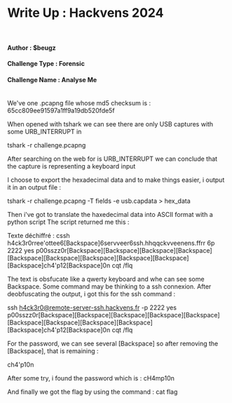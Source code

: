 
# Write Up : Hackvens 2024 <br>  <br>

#### Author : $beugz<br>
#### Challenge Type : Forensic <br>
#### Challenge Name : Analyse Me <br> <br>

We've one .pcapng file whose md5 checksum is : 65cc809ee91597a1ff9a19db520fde5f 

When opened with tshark we can see there are only USB captures with some URB_INTERRUPT in 

tshark -r challenge.pcapng

After searching on the web for is URB_INTERRUPT we can conclude that the capture is representing a keyboard input 

I choose to export the hexadecimal data and to make things easier, i output it in an output file : 

tshark -r challenge.pcapng -T fields -e usb.capdata > hex_data

Then i've got to translate the haxedecimal data into ASCII format with a python script
The script returned me this : 

Texte déchiffré :
cssh h4ck3r0rree'ottee6[Backspace]6servveer6ssh.hhqqckvveenens.ffrr 6p 2222
yes
p00sszz0r[Backspace][Backspace][Backspace][Backspace][Backspace][Backspace][Backspace][Backspace][Backspace][Backspace]ch4'p12[Backspace]0n
cqt /flq	

The text is obsfucate like a qwerty keyboard and whe can see some Backspace. Some command may be thinking to a ssh connexion.
After deobfuscating the output, i got this for the ssh command : 

ssh h4ck3r0@remote-server-ssh.hackvens.fr -p 2222
yes
p00sszz0r[Backspace][Backspace][Backspace][Backspace][Backspace][Backspace][Backspace][Backspace][Backspace][Backspace]ch4'p12[Backspace]0n
cqt /flq	

For the password, we can see several [Backspace] so after removing the [Backspace], that is remaining : 

ch4'p10n

After some  try, i found the password which is : cH4mp10n

And finally we got the flag by using the command : cat flag
